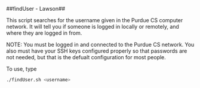 ##findUser - Lawson##

This script searches for the username given in the Purdue CS computer network. It will tell you if someone is logged in locally or remotely, and where they are logged in from.  

NOTE: You must be logged in and connected to the Purdue CS network. You also must have your SSH keys configured properly so that passwords are not needed, but that is the defualt configuration for most people.  

To use, type
```bash
./findUser.sh <username>
```


